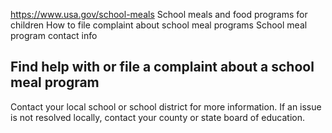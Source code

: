

https://www.usa.gov/school-meals
School meals and food programs for children
How to file complaint about school meal programs
School meal program contact info

Find help with or file a complaint about a school meal program
--------------------------------------------------------------

Contact your local school or school district for more information. If an issue is not resolved locally, contact your county or state board of education.
